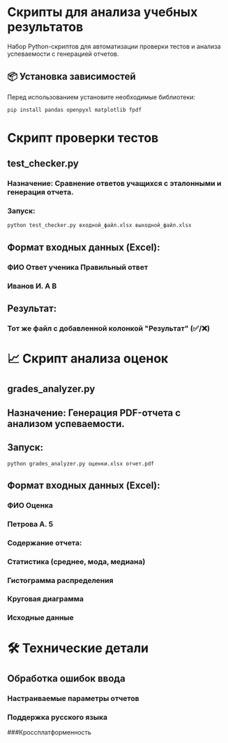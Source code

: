 # Скрипты для анализа учебных результатов

Набор Python-скриптов для автоматизации проверки тестов и анализа успеваемости с генерацией отчетов.

## 📦 Установка зависимостей

Перед использованием установите необходимые библиотеки:

```bash
pip install pandas openpyxl matplotlib fpdf
```
# Скрипт проверки тестов
## test_checker.py
### Назначение: Сравнение ответов учащихся с эталонными и генерация отчета.

### Запуск:

```bash
python test_checker.py входной_файл.xlsx выходной_файл.xlsx
```
## Формат входных данных (Excel):

### ФИО	Ответ ученика	Правильный ответ
### Иванов И.	A	B
## Результат:

### Тот же файл с добавленной колонкой "Результат" (✅/❌)

# 📈 Скрипт анализа оценок
## grades_analyzer.py
## Назначение: Генерация PDF-отчета с анализом успеваемости.

## Запуск:

```bash
python grades_analyzer.py оценки.xlsx отчет.pdf
```
## Формат входных данных (Excel):

### ФИО	Оценка
### Петрова А.	5
### Содержание отчета:

### Статистика (среднее, мода, медиана)

### Гистограмма распределения

### Круговая диаграмма

### Исходные данные

# 🛠 Технические детали
## Обработка ошибок ввода

### Настраиваемые параметры отчетов

### Поддержка русского языка

###Кроссплатформенность
